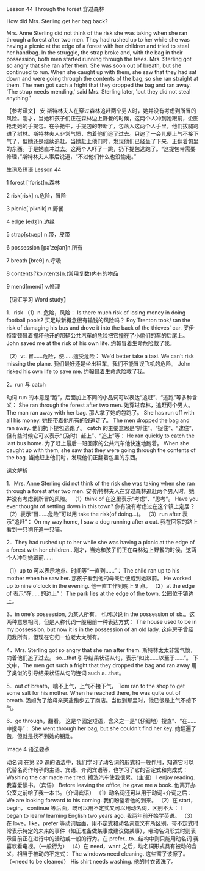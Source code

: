Lesson 44 Through the forest 穿过森林

How did Mrs. Sterling get her bag back?

Mrs. Anne Sterling did not think of the risk she was taking when she ran through a forest after two men. They had rushed up to her while she was having a picnic at the edge of a forest with her children and tried to steal her handbag. In the struggle, the strap broke and, with the bag in their possession, both men started running through the trees. Mrs. Sterling got so angry that she ran after them. She was soon out of breath, but she continued to run. When she caught up with them, she saw that they had sat down and were going through the contents of the bag, so she ran straight at them. The men got such a fright that they dropped the bag and ran away. 'The strap needs mending,' said Mrs. Sterling later, 'but they did not steal anything.'

【参考译文】
安·斯特林夫人在穿过森林追赶两个男人时，她并没有考虑到所冒的风险。刚才，当她和孩子们正在森林边上野餐的时候，这两个人冲到她跟前，企图抢走她的手提包。在争抢中，手提包的带断了，包落入这两个人手里，他们拔腿跑进了树林。斯特林夫人非常气愤，向着他们追了过去。只追了一会儿便上气不接下气了，但她还是继续追赶。当她赶上他们时，发现他们已经坐了下来，正翻着包里的东西。于是她直冲过去。这两个人吓了一跳，扔下提包逃跑了。“这提包带需要修理，”斯特林夫人事后说道，“不过他们什么也没偷走。”

生词及短语
Lesson 44

1 forest ['fɔrist]n.森林

2 risk[risk] n.危险，冒险

3 picnic['piknik] n.野餐

4 edge [edʒ]n.边缘

5 strap[stræp] n.带，皮带

6 possession [pə'zeʃən]n.所有

7 breath [breθ] n.呼吸

8 contents['kɔ:ntents]n.(常用复数)内有的物品

9 mend[mend] v.修理

【词汇学习 Word study】

1．risk
（1）n. 危险，风险：
Is there much risk of losing money in doing football pools?
买足球新概念很有输钱的风险吗？
Roy Trenton took/ ran the risk of damaging his bus and drove it into the back of the thieves' car.
罗伊·特雷顿冒着撞坏他开的那辆公共汽车的危险把它撞在了小偷们的车的后尾上。
John saved me at the risk of his own life.
约翰冒着生命危险救了我。

（2）vt. 冒……危险，使……遭受危险：
We'd better take a taxi. We can't risk missing the plane.
我们最好还是坐出租车。我们不能冒误飞机的危险。
John risked his own life to save me.
约翰冒着生命危险救了我。

2．run 与 catch

动词 run 的本意是“跑”，后面加上不同的小品词可以表达“追赶”、“逃跑”等多种含义：
She ran through the forest after two men.
她穿过森林，追赶两个男人。
The man ran away with her bag.
那人拿了她的包跑了。
She has run off with all his money.
她拐带着他所有的钱逃走了。
The men dropped the bag and ran away.
他们扔下提包逃跑了。
catch 的主要意思是“抓住”、“捉住”、“逮住”，但有些时候它可以表示“（及时）赶上”、“追上”等：
He ran quickly to catch the last bus home.
为了赶上最后一班回家的公共汽车他快速地跑着。
When she caught up with them, she saw that they were going through the contents of the bag.
当她赶上他们时，发现他们正翻着包里的东西。

课文解析

1．Mrs. Anne Sterling did not think of the risk she was taking when she ran through a forest after two men. 安·斯特林夫人在穿过森林追赶两个男人时，她并没有考虑到所冒的风险。
（1）think of 在这里表示“考虑”、“思考”。
Have you ever thought of settling down in this town?
你有没有考虑过在这个镇上定居？
（2）表示“冒……危险”可以用 take the risk(of doing…)。
（3）run after 表示“追赶”：
On my way home, I saw a dog running after a cat.
我在回家的路上看到一只狗在追一只猫。

2．They had rushed up to her while she was having a picnic at the edge of a forest with her children…刚才，当她和孩子们正在森林边上野餐的时侯，这两个人冲到她跟前……

（1）up to 可以表示地点、时间等“一直到……”：
The child ran up to his mother when he saw her.
那孩子看到他的母亲后便跑到她跟前。
He worked up to nine o'clock in the evening.
他一直工作到晚上 9 点。
（2）at the edge of 表示“在……的边上”：
The park lies at the edge of the town.
公园位于镇边上。

3．in one's possession, 为某人所有。
也可以说 in the possession of sb.。这两种意思相同，但是人称代词一般用前一种表达方式：
The house used to be in my possession, but now it is in the possession of an old lady.
这座房子曾经归我所有，但现在它归一位老太太所有。

4．Mrs. Sterling got so angry that she ran after them. 斯特林太太非常气愤，向着他们追了过去。
so…that 引导结果状语从句，表示“如此……以至于……”。
下文中，The men got such a fright that they dropped the bag and ran away 用了类似的引导结果状语从句的连词 such a…that。

5．out of breath，喘不上气，上气不接下气。
Tom ran to the shop to get some salt for his mother. When he reached there, he was quite out of breath.
汤姆为了给母亲买盐跑步去了商店。当他到那里时，他已很是上气不接下气。

6．go through，翻看。
这是个固定短语，含义之一是“（仔细地）搜查”、“在……中搜寻”：
She went through her bag, but she couldn't find her key.
她翻遍了包，但就是找不到她的钥匙。

Image
4
语法要点

动名词
在第 20 课的语法中，我们学习了动名词的形式和一般作用，知道它可以代替名词作句子的主语、宾语、介词宾语等，也学习了它的否定式和完成式：
Washing the car made me tired.
擦洗汽车使我很累。（主语）
I enjoy reading.
我喜爱读书。（宾语）
Before leaving the office, he gave me a book.
他离开办公室之前给了我一本书。（介词宾语）
（1）动名词还可以用于动词+介词之后：
We are looking forward to his coming.
我们盼望着他的到来。
（2）在 start，begin， continue 等后面，既可以用不定式又可以用动名词，区别不大：
I began to learn/ learning English two years ago.
我两年前开始学英语。
（3）在 love，like，prefer 等动词后面，用不定式和动名词意义有所区别。带不定式时常表示特定的未来的事件（如正准备做某事或建议做某事），带动名词形式时则表示目前正在进行中的活动或一般的行为。在 prefer…to…结构中则只能用动名词
我喜欢看电视。（一般行为）
（4）在 need，want 之后，动名词形式具有被动的含义，相当于被动的不定式：
The windows need cleaning.
这些窗子该擦了。（=need to be cleaned）
His shirt needs washing.
他的衬衣该洗了。
